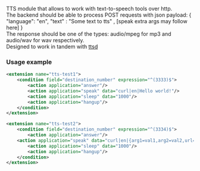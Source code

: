 <p>
  TTS module that allows to work with text-to-speech tools over http. <br>
  The backend should be able to process POST requests with json payload: { "language": "en", "text" : "Some text to tts" , [speak extra args may follow here] } <br>
  The response should be one of the types: audio/mpeg for mp3 and audio/wav for wav respectively. <br>
  Designed to work in tandem with <a href="https://github.com/akscf/ttsd">ttsd</a>
</p>

### Usage example
```XML
<extension name="tts-test1">
    <condition field="destination_number" expression="^(3333)$">
        <action application="answer"/>
        <action application="speak" data="curl|en|Hello world!"/>
        <action application="sleep" data="1000"/>
        <action application="hangup"/>
    </condition>
</extension>

<extension name="tts-test2">
    <condition field="destination_number" expression="^(3334)$">
        <action application="answer"/>
	<action application="speak" data="curl|en|{arg1=val1,arg2=val2,url=http://127.0.0.1:8080/tts}Hello, test 123"/>
        <action application="sleep" data="1000"/>
        <action application="hangup"/>
    </condition>
</extension>

```
